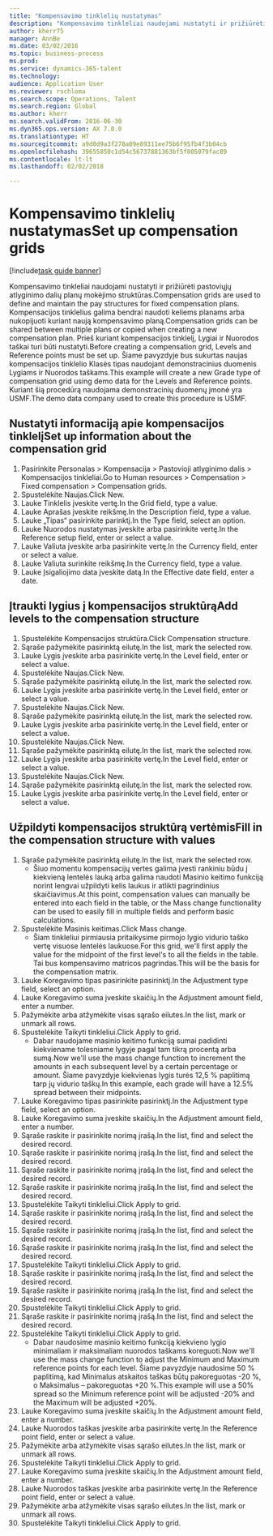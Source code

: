 ```yaml
--- 
title: "Kompensavimo tinklelių nustatymas"
description: "Kompensavimo tinkleliai naudojami nustatyti ir prižiūrėti pastoviųjų atlyginimo dalių planų mokėjimo struktūras."
author: kherr75
manager: AnnBe
ms.date: 03/02/2016
ms.topic: business-process
ms.prod: 
ms.service: dynamics-365-talent
ms.technology: 
audience: Application User
ms.reviewer: rschloma
ms.search.scope: Operations, Talent
ms.search.region: Global
ms.author: kherr
ms.search.validFrom: 2016-06-30
ms.dyn365.ops.version: AX 7.0.0
ms.translationtype: HT
ms.sourcegitcommit: a9d0d9a3f278a09e89311ee75b6f95fb4f3b04cb
ms.openlocfilehash: 39655850c1d54c56737881363bf5f805079fac89
ms.contentlocale: lt-lt
ms.lasthandoff: 02/02/2018

---
```

# <a name="set-up-compensation-grids"></a><span data-ttu-id="37121-103">Kompensavimo tinklelių nustatymas</span><span class="sxs-lookup"><span data-stu-id="37121-103">Set up compensation grids</span></span>

[!include[task guide banner](../../includes/task-guide-banner.md)]

<span data-ttu-id="37121-104">Kompensavimo tinkleliai naudojami nustatyti ir prižiūrėti pastoviųjų atlyginimo dalių planų mokėjimo struktūras.</span><span class="sxs-lookup"><span data-stu-id="37121-104">Compensation grids are used to define and maintain the pay structures for fixed compensation plans.</span></span> <span data-ttu-id="37121-105">Kompensacijos tinklelius galima bendrai naudoti keliems planams arba nukopijuoti kuriant naują kompensavimo planą.</span><span class="sxs-lookup"><span data-stu-id="37121-105">Compensation grids can be shared between multiple plans or copied when creating a new compensation plan.</span></span>  <span data-ttu-id="37121-106">Prieš kuriant kompensacijos tinklelį, Lygiai ir Nuorodos taškai turi būti nustatyti.</span><span class="sxs-lookup"><span data-stu-id="37121-106">Before creating a compensation grid, Levels and Reference points must be set up.</span></span> <span data-ttu-id="37121-107">Šiame pavyzdyje bus sukurtas naujas kompensacijos tinklelio Klasės tipas naudojant demonstracinius duomenis Lygiams ir Nuorodos taškams.</span><span class="sxs-lookup"><span data-stu-id="37121-107">This example will create a new Grade type of compensation grid using demo data for the Levels and Reference points.</span></span> <span data-ttu-id="37121-108">Kuriant šią procedūrą naudojama demonstracinių duomenų įmonė yra USMF.</span><span class="sxs-lookup"><span data-stu-id="37121-108">The demo data company used to create this procedure is USMF.</span></span>


## <a name="set-up-information-about-the-compensation-grid"></a><span data-ttu-id="37121-109">Nustatyti informaciją apie kompensacijos tinklelį</span><span class="sxs-lookup"><span data-stu-id="37121-109">Set up information about the compensation grid</span></span>
1. <span data-ttu-id="37121-110">Pasirinkite Personalas > Kompensacija > Pastovioji atlyginimo dalis > Kompensacijos tinkleliai.</span><span class="sxs-lookup"><span data-stu-id="37121-110">Go to Human resources > Compensation > Fixed compensation > Compensation grids.</span></span>
2. <span data-ttu-id="37121-111">Spustelėkite Naujas.</span><span class="sxs-lookup"><span data-stu-id="37121-111">Click New.</span></span>
3. <span data-ttu-id="37121-112">Lauke Tinklelis įveskite vertę.</span><span class="sxs-lookup"><span data-stu-id="37121-112">In the Grid field, type a value.</span></span>
4. <span data-ttu-id="37121-113">Lauke Aprašas įveskite reikšmę.</span><span class="sxs-lookup"><span data-stu-id="37121-113">In the Description field, type a value.</span></span>
5. <span data-ttu-id="37121-114">Lauke „Tipas“ pasirinkite parinktį.</span><span class="sxs-lookup"><span data-stu-id="37121-114">In the Type field, select an option.</span></span>
6. <span data-ttu-id="37121-115">Lauke Nuorodos nustatymas įveskite arba pasirinkite vertę.</span><span class="sxs-lookup"><span data-stu-id="37121-115">In the Reference setup field, enter or select a value.</span></span>
7. <span data-ttu-id="37121-116">Lauke Valiuta įveskite arba pasirinkite vertę.</span><span class="sxs-lookup"><span data-stu-id="37121-116">In the Currency field, enter or select a value.</span></span>
8. <span data-ttu-id="37121-117">Lauke Valiuta surinkite reikšmę.</span><span class="sxs-lookup"><span data-stu-id="37121-117">In the Currency field, type a value.</span></span>
9. <span data-ttu-id="37121-118">Lauke Įsigaliojimo data įveskite datą.</span><span class="sxs-lookup"><span data-stu-id="37121-118">In the Effective date field, enter a date.</span></span>

## <a name="add-levels-to-the-compensation-structure"></a><span data-ttu-id="37121-119">Įtraukti lygius į kompensacijos struktūrą</span><span class="sxs-lookup"><span data-stu-id="37121-119">Add levels to the compensation structure</span></span>
1. <span data-ttu-id="37121-120">Spustelėkite Kompensacijos struktūra.</span><span class="sxs-lookup"><span data-stu-id="37121-120">Click Compensation structure.</span></span>
2. <span data-ttu-id="37121-121">Sąraše pažymėkite pasirinktą eilutę.</span><span class="sxs-lookup"><span data-stu-id="37121-121">In the list, mark the selected row.</span></span>
3. <span data-ttu-id="37121-122">Lauke Lygis įveskite arba pasirinkite vertę.</span><span class="sxs-lookup"><span data-stu-id="37121-122">In the Level field, enter or select a value.</span></span>
4. <span data-ttu-id="37121-123">Spustelėkite Naujas.</span><span class="sxs-lookup"><span data-stu-id="37121-123">Click New.</span></span>
5. <span data-ttu-id="37121-124">Sąraše pažymėkite pasirinktą eilutę.</span><span class="sxs-lookup"><span data-stu-id="37121-124">In the list, mark the selected row.</span></span>
6. <span data-ttu-id="37121-125">Lauke Lygis įveskite arba pasirinkite vertę.</span><span class="sxs-lookup"><span data-stu-id="37121-125">In the Level field, enter or select a value.</span></span>
7. <span data-ttu-id="37121-126">Spustelėkite Naujas.</span><span class="sxs-lookup"><span data-stu-id="37121-126">Click New.</span></span>
8. <span data-ttu-id="37121-127">Sąraše pažymėkite pasirinktą eilutę.</span><span class="sxs-lookup"><span data-stu-id="37121-127">In the list, mark the selected row.</span></span>
9. <span data-ttu-id="37121-128">Lauke Lygis įveskite arba pasirinkite vertę.</span><span class="sxs-lookup"><span data-stu-id="37121-128">In the Level field, enter or select a value.</span></span>
10. <span data-ttu-id="37121-129">Spustelėkite Naujas.</span><span class="sxs-lookup"><span data-stu-id="37121-129">Click New.</span></span>
11. <span data-ttu-id="37121-130">Sąraše pažymėkite pasirinktą eilutę.</span><span class="sxs-lookup"><span data-stu-id="37121-130">In the list, mark the selected row.</span></span>
12. <span data-ttu-id="37121-131">Lauke Lygis įveskite arba pasirinkite vertę.</span><span class="sxs-lookup"><span data-stu-id="37121-131">In the Level field, enter or select a value.</span></span>
13. <span data-ttu-id="37121-132">Spustelėkite Naujas.</span><span class="sxs-lookup"><span data-stu-id="37121-132">Click New.</span></span>
14. <span data-ttu-id="37121-133">Sąraše pažymėkite pasirinktą eilutę.</span><span class="sxs-lookup"><span data-stu-id="37121-133">In the list, mark the selected row.</span></span>
15. <span data-ttu-id="37121-134">Lauke Lygis įveskite arba pasirinkite vertę.</span><span class="sxs-lookup"><span data-stu-id="37121-134">In the Level field, enter or select a value.</span></span>

## <a name="fill-in-the-compensation-structure-with-values"></a><span data-ttu-id="37121-135">Užpildyti kompensacijos struktūrą vertėmis</span><span class="sxs-lookup"><span data-stu-id="37121-135">Fill in the compensation structure with values</span></span>
1. <span data-ttu-id="37121-136">Sąraše pažymėkite pasirinktą eilutę.</span><span class="sxs-lookup"><span data-stu-id="37121-136">In the list, mark the selected row.</span></span>
    * <span data-ttu-id="37121-137">Šiuo momentu kompensacijų vertes galima įvesti rankiniu būdu į kiekvieną lentelės lauką arba galima naudoti Masinio keitimo funkciją norint lengvai užpildyti kelis laukus ir atlikti pagrindinius skaičiavimus.</span><span class="sxs-lookup"><span data-stu-id="37121-137">At this point, compensation values can manually be entered into each field in the table, or the Mass change functionality can be used to easily fill in multiple fields and perform basic calculations.</span></span>  
2. <span data-ttu-id="37121-138">Spustelėkite Masinis keitimas.</span><span class="sxs-lookup"><span data-stu-id="37121-138">Click Mass change.</span></span>
    * <span data-ttu-id="37121-139">Šiam tinkleliui pirmiausia pritaikysime pirmojo lygio vidurio taško vertę visuose lentelės laukuose.</span><span class="sxs-lookup"><span data-stu-id="37121-139">For this grid, we'll first apply the value for the midpoint of the first level's to all the fields in the table.</span></span> <span data-ttu-id="37121-140">Tai bus kompensavimo matricos pagrindas.</span><span class="sxs-lookup"><span data-stu-id="37121-140">This will be the basis for the compensation matrix.</span></span>  
3. <span data-ttu-id="37121-141">Lauke Koregavimo tipas pasirinkite pasirinktį.</span><span class="sxs-lookup"><span data-stu-id="37121-141">In the Adjustment type field, select an option.</span></span>
4. <span data-ttu-id="37121-142">Lauke Koregavimo suma įveskite skaičių.</span><span class="sxs-lookup"><span data-stu-id="37121-142">In the Adjustment amount field, enter a number.</span></span>
5. <span data-ttu-id="37121-143">Pažymėkite arba atžymėkite visas sąrašo eilutes.</span><span class="sxs-lookup"><span data-stu-id="37121-143">In the list, mark or unmark all rows.</span></span>
6. <span data-ttu-id="37121-144">Spustelėkite Taikyti tinkleliui.</span><span class="sxs-lookup"><span data-stu-id="37121-144">Click Apply to grid.</span></span>
    * <span data-ttu-id="37121-145">Dabar naudojame masinio keitimo funkciją sumai padidinti kiekviename tolesniame lygyje pagal tam tikrą procentą arba sumą.</span><span class="sxs-lookup"><span data-stu-id="37121-145">Now we'll use the mass change function to increment the amounts in each subsequent level by a certain percentage or amount.</span></span> <span data-ttu-id="37121-146">Šiame pavyzdyje kiekvienas lygis turės 12,5 % paplitimą tarp jų vidurio taškų.</span><span class="sxs-lookup"><span data-stu-id="37121-146">In this example, each grade will have a 12.5% spread between their midpoints.</span></span>  
7. <span data-ttu-id="37121-147">Lauke Koregavimo tipas pasirinkite pasirinktį.</span><span class="sxs-lookup"><span data-stu-id="37121-147">In the Adjustment type field, select an option.</span></span>
8. <span data-ttu-id="37121-148">Lauke Koregavimo suma įveskite skaičių.</span><span class="sxs-lookup"><span data-stu-id="37121-148">In the Adjustment amount field, enter a number.</span></span>
9. <span data-ttu-id="37121-149">Sąraše raskite ir pasirinkite norimą įrašą.</span><span class="sxs-lookup"><span data-stu-id="37121-149">In the list, find and select the desired record.</span></span>
10. <span data-ttu-id="37121-150">Sąraše raskite ir pasirinkite norimą įrašą.</span><span class="sxs-lookup"><span data-stu-id="37121-150">In the list, find and select the desired record.</span></span>
11. <span data-ttu-id="37121-151">Sąraše raskite ir pasirinkite norimą įrašą.</span><span class="sxs-lookup"><span data-stu-id="37121-151">In the list, find and select the desired record.</span></span>
12. <span data-ttu-id="37121-152">Sąraše raskite ir pasirinkite norimą įrašą.</span><span class="sxs-lookup"><span data-stu-id="37121-152">In the list, find and select the desired record.</span></span>
13. <span data-ttu-id="37121-153">Spustelėkite Taikyti tinkleliui.</span><span class="sxs-lookup"><span data-stu-id="37121-153">Click Apply to grid.</span></span>
14. <span data-ttu-id="37121-154">Sąraše raskite ir pasirinkite norimą įrašą.</span><span class="sxs-lookup"><span data-stu-id="37121-154">In the list, find and select the desired record.</span></span>
15. <span data-ttu-id="37121-155">Sąraše raskite ir pasirinkite norimą įrašą.</span><span class="sxs-lookup"><span data-stu-id="37121-155">In the list, find and select the desired record.</span></span>
16. <span data-ttu-id="37121-156">Sąraše raskite ir pasirinkite norimą įrašą.</span><span class="sxs-lookup"><span data-stu-id="37121-156">In the list, find and select the desired record.</span></span>
17. <span data-ttu-id="37121-157">Spustelėkite Taikyti tinkleliui.</span><span class="sxs-lookup"><span data-stu-id="37121-157">Click Apply to grid.</span></span>
18. <span data-ttu-id="37121-158">Sąraše raskite ir pasirinkite norimą įrašą.</span><span class="sxs-lookup"><span data-stu-id="37121-158">In the list, find and select the desired record.</span></span>
19. <span data-ttu-id="37121-159">Sąraše raskite ir pasirinkite norimą įrašą.</span><span class="sxs-lookup"><span data-stu-id="37121-159">In the list, find and select the desired record.</span></span>
20. <span data-ttu-id="37121-160">Spustelėkite Taikyti tinkleliui.</span><span class="sxs-lookup"><span data-stu-id="37121-160">Click Apply to grid.</span></span>
21. <span data-ttu-id="37121-161">Sąraše raskite ir pasirinkite norimą įrašą.</span><span class="sxs-lookup"><span data-stu-id="37121-161">In the list, find and select the desired record.</span></span>
22. <span data-ttu-id="37121-162">Spustelėkite Taikyti tinkleliui.</span><span class="sxs-lookup"><span data-stu-id="37121-162">Click Apply to grid.</span></span>
    * <span data-ttu-id="37121-163">Dabar naudosime masinio keitimo funkciją kiekvieno lygio minimaliam ir maksimaliam nuorodos taškams koreguoti.</span><span class="sxs-lookup"><span data-stu-id="37121-163">Now we'll use the mass change function to adjust the Minimum and Maximum reference points for each level.</span></span> <span data-ttu-id="37121-164">Šiame pavyzdyje naudosime 50 % paplitimą, kad Minimalus atskaitos taškas būtų pakoreguotas -20 %, o Maksimalus – pakoreguotas +20 %.</span><span class="sxs-lookup"><span data-stu-id="37121-164">This example will use a 50% spread so the Minimum reference point will be adjusted -20% and the Maximum will be adjusted +20%.</span></span>  
23. <span data-ttu-id="37121-165">Lauke Koregavimo suma įveskite skaičių.</span><span class="sxs-lookup"><span data-stu-id="37121-165">In the Adjustment amount field, enter a number.</span></span>
24. <span data-ttu-id="37121-166">Lauke Nuorodos taškas įveskite arba pasirinkite vertę.</span><span class="sxs-lookup"><span data-stu-id="37121-166">In the Reference point field, enter or select a value.</span></span>
25. <span data-ttu-id="37121-167">Pažymėkite arba atžymėkite visas sąrašo eilutes.</span><span class="sxs-lookup"><span data-stu-id="37121-167">In the list, mark or unmark all rows.</span></span>
26. <span data-ttu-id="37121-168">Spustelėkite Taikyti tinkleliui.</span><span class="sxs-lookup"><span data-stu-id="37121-168">Click Apply to grid.</span></span>
27. <span data-ttu-id="37121-169">Lauke Koregavimo suma įveskite skaičių.</span><span class="sxs-lookup"><span data-stu-id="37121-169">In the Adjustment amount field, enter a number.</span></span>
28. <span data-ttu-id="37121-170">Lauke Nuorodos taškas įveskite arba pasirinkite vertę.</span><span class="sxs-lookup"><span data-stu-id="37121-170">In the Reference point field, enter or select a value.</span></span>
29. <span data-ttu-id="37121-171">Pažymėkite arba atžymėkite visas sąrašo eilutes.</span><span class="sxs-lookup"><span data-stu-id="37121-171">In the list, mark or unmark all rows.</span></span>
30. <span data-ttu-id="37121-172">Spustelėkite Taikyti tinkleliui.</span><span class="sxs-lookup"><span data-stu-id="37121-172">Click Apply to grid.</span></span>


